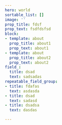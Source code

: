 ```yaml
---
hero: world
sortable_list: []
image: ''
prop_title: fdsf
prop_text: fsdfdsfsd
block:
- template: about
  prop_title: about1
  prop_text: about1
- template: about
  prop_title: about2
  prop_text: about2
field_:
  title: dsad
  text: sadsadas
repeatable_field_group:
- title: fdafas
  text: asdasda
- title: dsad
  text: sadasd
- title: dsadsa
  text: dasdas

---
```

